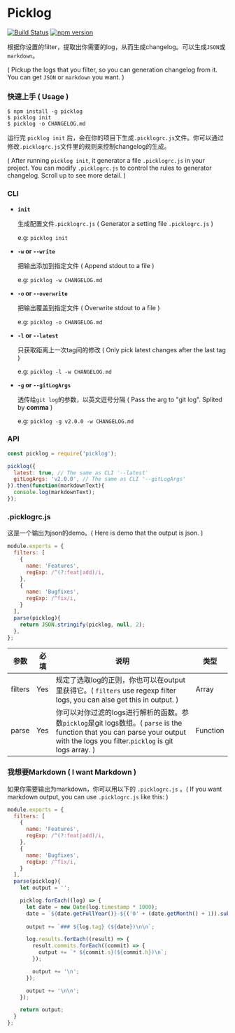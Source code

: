 Picklog
====
[![Build Status](https://travis-ci.org/BearJ/picklog.svg?branch=master)](https://travis-ci.org/BearJ/picklog)
[![npm version](https://img.shields.io/npm/v/picklog.svg)](https://www.npmjs.org/package/picklog)

根据你设置的filter，提取出你需要的log，从而生成changelog。可以生成`JSON`或`markdown`。

( Pickup the logs that you filter, so you can generation changelog from it. You can get `JSON` or `markdown` you want. )

### 快速上手 ( Usage )
```
$ npm install -g picklog
$ picklog init
$ picklog -o CHANGELOG.md
```
运行完 `picklog init` 后，会在你的项目下生成`.picklogrc.js`文件。你可以通过修改`.picklogrc.js`文件里的规则来控制changelog的生成。

( After running `picklog init`, it generator a file `.picklogrc.js` in your project. You can modify `.picklogrc.js` to control the rules to generator changelog. Scroll up to see more detail. )

### CLI
- **`init`**

  生成配置文件`.picklogrc.js` ( Generator a setting file `.picklogrc.js` )
  
  e.g: `picklog init`

- **`-w` or `--write`**

  把输出添加到指定文件 ( Append stdout to a file )
  
  e.g: `picklog -w CHANGELOG.md`
  
- **`-o` or `--overwrite`**
  
  把输出覆盖到指定文件 ( Overwrite stdout to a file )
  
  e.g: `picklog -o CHANGELOG.md`
  
- **`-l` or `--latest`**
  
  只获取距离上一次tag间的修改 ( Only pick latest changes after the last tag )
  
  e.g: `picklog -l -w CHANGELOG.md`
  

- **`-g` or `--gitLogArgs`**
  
  透传给`git log`的参数，以英文逗号分隔 ( Pass the arg to "git log". Splited by **comma** )
  
  e.g: `picklog -g v2.0.0 -w CHANGELOG.md`


### API
```javascript
const picklog = require('picklog');

picklog({
  latest: true, // The same as CLI '--latest'
  gitLogArgs: 'v2.0.0', // The same as CLI '--gitLogArgs'
}).then(function(markdownText){
  console.log(markdownText);
});
```


### .picklogrc.js

这是一个输出为json的demo。( Here is demo that the output is json. )

```javascript
module.exports = {
  filters: [
    {
      name: 'Features',
      regExp: /^(?:feat|add)/i,
    },
    {
      name: 'Bugfixes',
      regExp: /^fix/i,
    }
  ],
  parse(picklog){
    return JSON.stringify(picklog, null, 2);
  },
};
```

| 参数 | 必填 | 说明 | 类型 |
| ------ | ------ | ------ | ------ |
| filters | Yes | 规定了选取log的正则，你也可以在output里获得它。( `filters` use regexp filter logs, you can alse get this in output. ) | Array |
| parse | Yes | 你可以对你过滤的logs进行解析的函数。参数`picklog`是git logs数组。( `parse` is the function that you can parse your output with the logs you filter.`picklog` is git logs array. ) | Function |


### 我想要Markdown ( I want Markdown )
如果你需要输出为markdown，你可以用以下的 `.picklogrc.js` 。( If you want markdown output, you can use `.picklogrc.js` like this: )

```javascript
module.exports = {
  filters: [
    {
      name: 'Features',
      regExp: /^(?:feat|add)/i,
    },
    {
      name: 'Bugfixes',
      regExp: /^fix/i,
    }
  ],
  parse(picklog){
    let output = '';

    picklog.forEach((log) => {
      let date = new Date(log.timestamp * 1000);
      date = `${date.getFullYear()}-${('0' + (date.getMonth() + 1)).substr(-2)}-${('0' + date.getDate()).substr(-2)}`;
      
      output += `### ${log.tag} (${date})\n\n`;

      log.results.forEach((result) => {
        result.commits.forEach((commit) => {
          output += `* ${commit.s}(${commit.h})\n`;
        });

        output += '\n';
      });

      output += '\n\n';
    });

    return output;
  }
};
```
